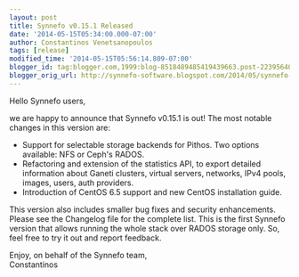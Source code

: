```yaml
---
layout: post
title: Synnefo v0.15.1 Released
date: '2014-05-15T05:34:00.000-07:00'
author: Constantinos Venetsanopoulos
tags: [release]
modified_time: '2014-05-15T05:56:14.809-07:00'
blogger_id: tag:blogger.com,1999:blog-8518489485419439663.post-2239564052114691168
blogger_orig_url: http://synnefo-software.blogspot.com/2014/05/synnefo-v0151-released.html
---
```


Hello Synnefo users,

we are happy to announce that Synnefo v0.15.1 is out!  <!--break-->
The most notable changes in this version are: 

*   Support for selectable storage backends for Pithos. Two options available: NFS or Ceph's RADOS.
*   Refactoring and extension of the statistics API, to export detailed information about Ganeti clusters, virtual servers, networks, IPv4 pools, images, users, auth providers.
*   Introduction of CentOS 6.5 support and new CentOS installation guide. 

This version also includes smaller bug fixes and security enhancements. Please see the Changelog file for the complete list.
This is the first Synnefo version that allows running the whole stack over RADOS storage only.
So, feel free to try it out and report feedback.

Enjoy, on behalf of the Synnefo team,  
Constantinos